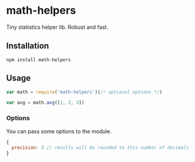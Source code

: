 math-helpers
===
Tiny statistics helper lib. Robust and fast.

## Installation

```
npm install math-helpers
```

## Usage

```javascript
var math = require('math-helpers')(/* optional options */)

var avg = math.avg([1, 2, 3])

```


### Options

You can pass some options to the module.

```javascript
{
  precision: 3 // results will be rounded to this number of decimals
}
```
